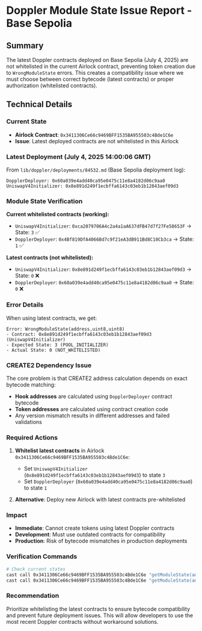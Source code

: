 # Doppler Module State Issue Report - Base Sepolia

## Summary

The latest Doppler contracts deployed on Base Sepolia (July 4, 2025) are not whitelisted in the current Airlock contract, preventing token creation due to `WrongModuleState` errors. This creates a compatibility issue where we must choose between correct bytecode (latest contracts) or proper authorization (whitelisted contracts).

## Technical Details

### Current State

- **Airlock Contract**: `0x3411306Ce66c9469BFF1535BA955503c4Bde1C6e`
- **Issue**: Latest deployed contracts are not whitelisted in this Airlock

### Latest Deployment (July 4, 2025 14:00:06 GMT)

From `lib/doppler/deployments/84532.md` (Base Sepolia deployment log):

```
DopplerDeployer: 0x60a039e4add40ca95e0475c11e8a4182d06c9aa0
UniswapV4Initializer: 0x8e891d249f1ecbffa6143c03eb1b12843aef09d3
```

### Module State Verification

**Current whitelisted contracts (working):**

- `UniswapV4Initializer`: `0xca2079706A4c2a4a1aA637dFB47d7f27Fe58653F` → State: `3` ✅
- `DopplerDeployer`: `0x4Bf819DfA4066Bd7c9f21eA3dB911Bd8C10Cb3ca` → State: `1` ✅

**Latest contracts (not whitelisted):**

- `UniswapV4Initializer`: `0x8e891d249f1ecbffa6143c03eb1b12843aef09d3` → State: `0` ❌
- `DopplerDeployer`: `0x60a039e4add40ca95e0475c11e8a4182d06c9aa0` → State: `0` ❌

### Error Details

When using latest contracts, we get:

```
Error: WrongModuleState(address,uint8,uint8)
- Contract: 0x8e891d249f1ecbffa6143c03eb1b12843aef09d3 (UniswapV4Initializer)
- Expected State: 3 (POOL_INITIALIZER)
- Actual State: 0 (NOT_WHITELISTED)
```

### CREATE2 Dependency Issue

The core problem is that CREATE2 address calculation depends on exact bytecode matching:

- **Hook addresses** are calculated using `DopplerDeployer` contract bytecode
- **Token addresses** are calculated using contract creation code
- Any version mismatch results in different addresses and failed validations

### Required Actions

1. **Whitelist latest contracts** in Airlock `0x3411306Ce66c9469BFF1535BA955503c4Bde1C6e`:
   - Set `UniswapV4Initializer` (`0x8e891d249f1ecbffa6143c03eb1b12843aef09d3`) to state `3`
   - Set `DopplerDeployer` (`0x60a039e4add40ca95e0475c11e8a4182d06c9aa0`) to state `1`

2. **Alternative**: Deploy new Airlock with latest contracts pre-whitelisted

### Impact

- **Immediate**: Cannot create tokens using latest Doppler contracts
- **Development**: Must use outdated contracts for compatibility
- **Production**: Risk of bytecode mismatches in production deployments

### Verification Commands

```bash
# Check current states
cast call 0x3411306Ce66c9469BFF1535BA955503c4Bde1C6e "getModuleState(address)" 0x8e891d249f1ecbffa6143c03eb1b12843aef09d3 --rpc-url https://sepolia.base.org
cast call 0x3411306Ce66c9469BFF1535BA955503c4Bde1C6e "getModuleState(address)" 0x60a039e4add40ca95e0475c11e8a4182d06c9aa0 --rpc-url https://sepolia.base.org
```

### Recommendation

Prioritize whitelisting the latest contracts to ensure bytecode compatibility and prevent future deployment issues. This will allow developers to use the most recent Doppler contracts without workaround solutions.
